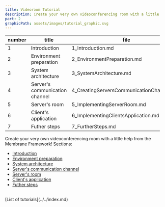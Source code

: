 ```yaml
---
title: Videoroom Tutorial
description: Create your very own videoconferencing room with a little help from the Membrane Framework!
part: 2
graphicPath: assets/images/tutorial_graphic.svg
---
```


| number | title                          | file                                      |
| ------ | ------------------------------ | ----------------------------------------- |
| 1      | Introduction                   | 1_Introduction.md                         |
| 2      | Environment preparation        | 2_EnvironmentPreparation.md               |
| 3      | System architecture            | 3_SystemArchitecture.md                   |
| 4      | Server's communication channel | 4_CreatingServersCommunicationChannels.md |
| 5      | Server's room                  | 5_ImplementingServerRoom.md               |
| 6      | Client's application           | 6_ImplementingClientsApplication.md       |
| 7      | Futher steps                   | 7_FurtherSteps.md                         |

Create your very own videoconferencing room with a little help from the Membrane Framework!
Sections:

- [Introduction](1_Introduction.md)
- [Environment preparation](2_EnvironmentPreparation.md)
- [System architecture](3_SystemArchitecture.md)
- [Server's communication channel](4_CreatingServersCommunicationChannels.md)
- [Server's room](5_ImplementingServerRoom.md)
- [Client's application](6_ImplementingClientsApplication.md)
- [Futher steps](7_FurtherSteps.md)

<br>
[List of tutorials](../../index.md)
